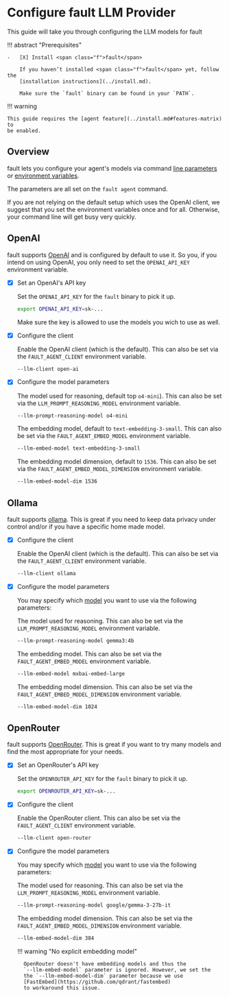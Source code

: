 # Configure <span class="f">fault</span> LLM Provider

This guide will take you through configuring the LLM models for
<span class="f">fault</span>


!!! abstract "Prerequisites"

    -   [X] Install <span class="f">fault</span>

        If you haven’t installed <span class="f">fault</span> yet, follow the
        [installation instructions](../install.md).

        Make sure the `fault` binary can be found in your `PATH`.

!!! warning

    This guide requires the [agent feature](../install.md#features-matrix) to
    be enabled.

## Overview

<span class="f">fault</span> lets you configure your agent's models via
command [line parameters](../../reference/cli-commands.md#agent-command-options)
or [environment variables](../../reference/environment-variables.md#agent-command-variables).

The parameters are all set on the `fault agent` command.

If you are not relying on the default setup which uses the OpenAI client, we
suggest that you set the environment variables once and for all. Otherwise,
your command line will get busy very quickly.


## OpenAI

<span class="f">fault</span> supports
[OpenAI](https://platform.openai.com/docs/models) and is configured by
default to use it. So you, if you intend on using OpenAI, you only need to set
the `OPENAI_API_KEY` environment variable.

-   [X] Set an OpenAI's API key

    Set the `OPENAI_API_KEY` for the `fault` binary to pick it up.

    ```bash
    export OPENAI_API_KEY=sk-...
    ```

    Make sure the key is allowed to use the models you wich to use as well.

-   [X] Configure the client

    Enable the OpenAI client (which is the default). This can also be
    set via the `FAULT_AGENT_CLIENT` environment variable.

    ```bash
    --llm-client open-ai
    ```

-   [X] Configure the model parameters

    The model used for reasoning, default top `o4-mini`). This can also be
    set via the `LLM_PROMPT_REASONING_MODEL` environment variable.

    ```bash
    --llm-prompt-reasoning-model o4-mini
    ```

    The embedding model, default to `text-embedding-3-small`. This can also be
    set via the `FAULT_AGENT_EMBED_MODEL` environment variable.

    ```bash
    --llm-embed-model text-embedding-3-small
    ```

    The embedding model dimension, default to `1536`. This can also be
    set via the `FAULT_AGENT_EMBED_MODEL_DIMENSION` environment variable.

    ```bash
    --llm-embed-model-dim 1536
    ```

## Ollama

<span class="f">fault</span> supports
[ollama](https://ollama.com/). This is great if you need to keep data
privacy under control and/or if you have a specific home made model.

-   [X] Configure the client

    Enable the OpenAI client (which is the default). This can also be
    set via the `FAULT_AGENT_CLIENT` environment variable.

    ```bash
    --llm-client ollama
    ```

-   [X] Configure the model parameters

    You may specify which [model](https://ollama.com/search)
    you want to use via the following parameters:

    The model used for reasoning. This can also be
    set via the `LLM_PROMPT_REASONING_MODEL` environment variable.

    ```bash
    --llm-prompt-reasoning-model gemma3:4b
    ```

    The embedding model. This can also be
    set via the `FAULT_AGENT_EMBED_MODEL` environment variable.

    ```bash
    --llm-embed-model mxbai-embed-large
    ```

    The embedding model dimension. This can also be
    set via the `FAULT_AGENT_EMBED_MODEL_DIMENSION` environment variable.

    ```bash
    --llm-embed-model-dim 1024
    ```

## OpenRouter

<span class="f">fault</span> supports
[OpenRouter](https://openrouter.ai/). This is great if you want to try
many models and find the most appropriate for your needs.

-   [X] Set an OpenRouter's API key

    Set the `OPENROUTER_API_KEY` for the `fault` binary to pick it up.

    ```bash
    export OPENROUTER_API_KEY=sk-...
    ```

-   [X] Configure the client

    Enable the OpenRouter client. This can also be
    set via the `FAULT_AGENT_CLIENT` environment variable.

    ```bash
    --llm-client open-router
    ```

-   [X] Configure the model parameters

    You may specify which [model](https://openrouter.ai/models)
    you want to use via the following parameters:

    The model used for reasoning. This can also be
    set via the `LLM_PROMPT_REASONING_MODEL` environment variable.

    ```bash
    --llm-prompt-reasoning-model google/gemma-3-27b-it
    ```

    The embedding model dimension. This can also be
    set via the `FAULT_AGENT_EMBED_MODEL_DIMENSION` environment variable.

    ```bash
    --llm-embed-model-dim 384
    ```

    !!! warning "No explicit embedding model"

        OpenRouter doesn't have embedding models and thus the
        `--llm-embed-model` parameter is ignored. However, we set the 
        the `--llm-embed-model-dim` parameter because we use
        [FastEmbed](https://github.com/qdrant/fastembed)
        to workaround this issue.
